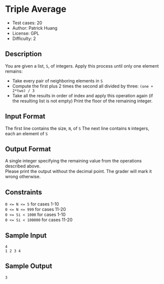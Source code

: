 # Triple Average
* Test cases: 20
* Author: Patrick Huang
* License: GPL
* Difficulty: 2

## Description
You are given a list, `S`, of integers. Apply this process until only one element remains:
* Take every pair of neighboring elements in `S`
* Compute the first plus 2 times the second all divided by three: `(one + 2*two) / 3`
* Take all the results in order of index and apply this operation again (if the resulting list is not empty)
Print the floor of the remaining integer.

## Input Format
The first line contains the size, `N`, of `S`
The next line contains `N` integers, each an element of `S`

## Output Format
A single integer specifying the remaining value from the operations described above.</br>
Please print the output without the decimal point. The grader will mark it wrong otherwise.

## Constraints
`0 <= N <= 5` for cases 1-10<br>
`0 <= N <= 999` for cases 11-20<br>
`0 <= Si < 1000` for cases 1-10<br>
`0 <= Si < 100000` for cases 11-20<br>

## Sample Input
```
4
1 2 3 4
```

## Sample Output
```
3
```

